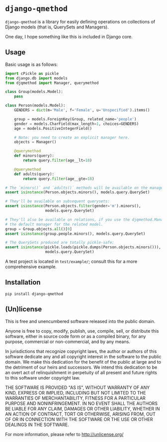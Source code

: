 # `django-qmethod`

`django-qmethod` is a library for easily defining operations on collections of
Django models (that is, QuerySets and Managers).

One day, I hope something like this is included in Django core.


## Usage

Basic usage is as follows:

```python
import cPickle as pickle
from django.db import models
from djqmethod import Manager, querymethod

class Group(models.Model):
    pass

class Person(models.Model):
    GENDERS = dict(m='Male', f='Female', u='Unspecified').items()

    group = models.ForeignKey(Group, related_name='people')
    gender = models.CharField(max_length=1, choices=GENDERS)
    age = models.PositiveIntegerField()

    # Note: you need to create an explicit manager here.
    objects = Manager()

    @querymethod
    def minors(query):
        return query.filter(age__lt=18)

    @querymethod
    def adults(query):
        return query.filter(age__gte=18)

# The `minors()` and `adults()` methods will be available on the manager:
assert isinstance(Person.objects.minors(), models.query.QuerySet)

# They'll be available on subsequent querysets:
assert isinstance(Person.objects.filter(gender='m').minors(),
                  models.query.QuerySet)

# They'll also be available on relations, if you use the djqmethod.Manager as
# the default manager for the related model.
group = Group.objects.all()[0]
assert isinstance(group.people.minors(), models.query.QuerySet)

# The QuerySets produced are totally pickle-safe:
assert isinstance(pickle.loads(pickle.dumps(Person.objects.minors())),
                  models.query.QuerySet)
```

A test project is located in `test/example/`; consult this for a more
comprehensive example.


## Installation

    pip install django-qmethod


## (Un)license

This is free and unencumbered software released into the public domain.

Anyone is free to copy, modify, publish, use, compile, sell, or distribute this
software, either in source code form or as a compiled binary, for any purpose,
commercial or non-commercial, and by any means.

In jurisdictions that recognize copyright laws, the author or authors of this
software dedicate any and all copyright interest in the software to the public
domain. We make this dedication for the benefit of the public at large and to
the detriment of our heirs and successors. We intend this dedication to be an
overt act of relinquishment in perpetuity of all present and future rights to
this software under copyright law.

THE SOFTWARE IS PROVIDED "AS IS", WITHOUT WARRANTY OF ANY KIND, EXPRESS OR
IMPLIED, INCLUDING BUT NOT LIMITED TO THE WARRANTIES OF MERCHANTABILITY, FITNESS
FOR A PARTICULAR PURPOSE AND NONINFRINGEMENT. IN NO EVENT SHALL THE AUTHORS BE
LIABLE FOR ANY CLAIM, DAMAGES OR OTHER LIABILITY, WHETHER IN AN ACTION OF
CONTRACT, TORT OR OTHERWISE, ARISING FROM, OUT OF OR IN CONNECTION WITH THE
SOFTWARE OR THE USE OR OTHER DEALINGS IN THE SOFTWARE.

For more information, please refer to <http://unlicense.org/>
